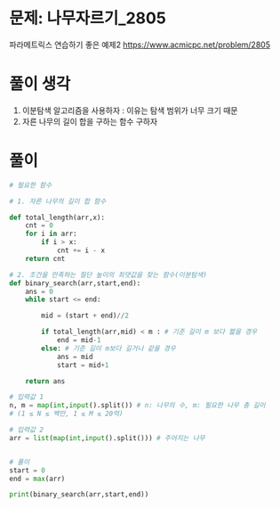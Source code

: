 # 문제: 나무자르기_2805
파라메트릭스 연습하기 좋은 예제2
https://www.acmicpc.net/problem/2805

# 풀이 생각
1. 이분탐색 알고리즘을 사용하자 : 이유는 탐색 범위가 너무 크기 때문
2. 자른 나무의 길이 합을 구하는 함수 구하자

# 풀이
``` python
# 필요한 함수

# 1. 자른 나무의 길이 합 함수

def total_length(arr,x):
    cnt = 0
    for i in arr:
        if i > x:
            cnt += i - x
    return cnt

# 2. 조건을 만족하는 절단 높이의 최댓값을 찾는 함수(이분탐색)
def binary_search(arr,start,end):
    ans = 0
    while start <= end:

        mid = (start + end)//2

        if total_length(arr,mid) < m : # 기준 길이 m 보다 짧을 경우
            end = mid-1
        else: # 기준 길이 m보다 길거나 같을 경우
            ans = mid
            start = mid+1

    return ans

# 입력값 1
n, m = map(int,input().split()) # n: 나무의 수, m: 필요한 나무 총 길이
# (1 ≤ N ≤ 백만, 1 ≤ M ≤ 20억)

# 입력값 2
arr = list(map(int,input().split())) # 주어지는 나무


# 풀이
start = 0
end = max(arr)

print(binary_search(arr,start,end))



```
